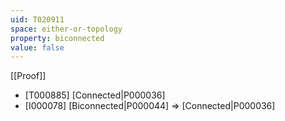 ```yaml
---
uid: T020911
space: either-or-topology
property: biconnected
value: false
---
```

[[Proof]]

* [T000885] [Connected|P000036]
* [I000078] [Biconnected|P000044] => [Connected|P000036]

